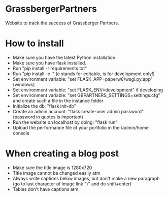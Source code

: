 # GrassbergerPartners
 Website to track the success of Grassberger Partners.

# How to install
- Make sure you have the latest Python installation.
- Make sure you have flask installed.
- Run "pip install -r requirements.txt"
- Run "pip install -e ." (e stands for editable, is for development only!)
- Set environment variable: "set FLASK_APP=paperw8/wsgi.py:app" (windows)
- Set environment variable: "set FLASK_ENV=development" if developing
- Set environment variable: "set GBPARTNERS_SETTINGS=settings.cfg" and create such a file in the instance folder
- Initialize the db: "flask init-db"
- Create an admin account: "flask create-user admin password" (password in quotes is important)
- Run the website on localhost by doing: "flask run"
- Upload the performance file of your portfolio in the /admin/home console

# When creating a blog post
- Make sure the title image is 1280x720
- Title image cannot be changed easily atm
- Always write captions below images, but don't make a new paragraph (go to last character of image link ")" and do shift+enter)
- Tables don't have captions atm